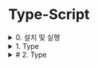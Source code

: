 # Type-Script

<details>
<summary>0. 설치 및 실행</summary>
<div markdown="1">

# 0. 설치 및 실행  
  
### 0-1. 설치

```zsh
# 타입스크립트 컴파일러 설치
npm install -g typesciript
```

\*.ts 파일을 만들어서

### 0-1. 실행

```js
class Person {
  age: number;
  construrtor() {
    this.age = 1;
  }
}
```

node \*.ts 를 실행시키면, Syntax error 가 발생한다.
ts 문법을 js로 변환해주는 과정을 거쳐야 함

```zsh
# ts => js 컴파일링
tsc *.ts
```

디렉토리에 \*.js 가 생겨난 걸 확인 할 수 있다.
그리고 새롭게 생겨난 js 파일을 실행시켜야 한다.

```zsh
node *.js
```

매우 번거로움..
컴파일 과정없이 바로 node에서 typesciript 를 js로 변경 시켜서 실행시키는 툴이 있음

```zsh
npm i -g ts-node
```

컴파일 과정 없이 바로 `node` 명령어로 ts 파일 실행 가능함.

라이브서버로 확인을 할때에는`Script` 태그에 ts파일이 아니라 js 파일로 확인을 해야 하는데,

매번 컴파일을 해줘야하는 게 매우 번거로움

```zsh
tsc -w *.ts
```

명령어로 ts 파일이 수정될 때 마다 자동으로 컴파일을 해서 해당 js 파일을 업데이트 해줌

</div>
</details>

<details>
<summary>1. Type</summary>
<div markdown="1">

# 1. Type
  
### 1. Basic

typesciript 에서 타입을 변수를 선언할 때는 `:`를 이용해서 타입을 지정해줘야한다.

```js
// number
let num: number = 1234;

// string
let str: string = 'hello world';

// boolean
let fact: boolean = true;
fact = false;
```

`undefined` 와 `null` 같은 경우는 단일 타입으로 변수를 설정할 경우  
`undefined` 또는 `null` 밖에 안들어가져서 쓸모 없는 변수가 되어버림

그래서 `|` 를 이용해 여러개의 타입이 들어갈 수 있는 변수로 지정 한다.

```js
// undefined
let name: undefined | string = undefined;
name = 'dev_kong';

// null
let age: null | number = null;
age = 21;
```

`void` 타입과 `never` 타입은 주로 함수의 타입을 지정(사실 변수에는 사용이 아예 안한다고봐도 무방)사용한다.
`void`는 `undefined`를 리턴하는 함수에 `never`는 리턴조차 하지 않는 함수(throw new Error(afd))에 사용된다

```js
// void
function voidFunction(): void {
  console.log('it is void function');
  return;
}

// void
function errorFunction(e: string): never {
  throw new Error(e);
}

function infinite(): never {
  while (true) {
    console.log('keep running~');
  }
}
```

object 타입은 js의 모든 objective 를 담을 수 있는 타입이다.
당연하게도 안쓰는게 좋다.

```js
let obj: object = { hello: 'world' };

obj = ['hello', 'world'];

obj = (): void => {
  console.log('object!');
  return;
};
```

### 2. function

타입스크립트에서는 함수를 사용할 때에 리턴하는 값의 타입 뿐만 아니라,
인자로 들어오는 값에대한 타입 역시 지정 해줘야한다.

```js
function sum(a: number, b: number): number {
  return a + b;
}
```

프로미스 객체를 리턴하는 경우에는 프로미스 객체를 리턴한다고 명시 해줘야 함

```js
function returnPromise(index: number): Promise<number> {
  // ...
  // ...
  // ...

  return new Promise((res, res) => {
    res(100);
  });
}
```

</div>
</details>

<details>
<summary># 2. Type</summary>
<div markdown="1">

</div>
</details>
